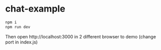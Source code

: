 # chat-example

```bash
npm i
npm run dev
```
Then open http://localhost:3000 in 2 different browser to demo (change port in index.js)
